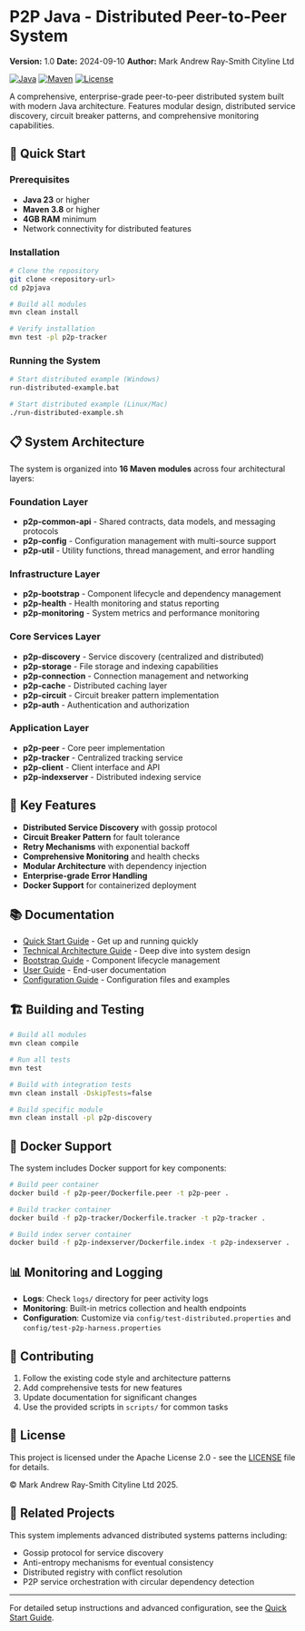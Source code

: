 # P2P Java - Distributed Peer-to-Peer System

**Version:** 1.0
**Date:** 2024-09-10
**Author:** Mark Andrew Ray-Smith Cityline Ltd

[![Java](https://img.shields.io/badge/Java-23-orange.svg)](https://openjdk.java.net/projects/jdk/23/)
[![Maven](https://img.shields.io/badge/Maven-3.8+-blue.svg)](https://maven.apache.org/)
[![License](https://img.shields.io/badge/License-Apache%202.0-blue.svg)](https://opensource.org/licenses/Apache-2.0)

A comprehensive, enterprise-grade peer-to-peer distributed system built with modern Java architecture. Features modular design, distributed service discovery, circuit breaker patterns, and comprehensive monitoring capabilities.

## 🚀 Quick Start

### Prerequisites

- **Java 23** or higher
- **Maven 3.8** or higher
- **4GB RAM** minimum
- Network connectivity for distributed features

### Installation

```bash
# Clone the repository
git clone <repository-url>
cd p2pjava

# Build all modules
mvn clean install

# Verify installation
mvn test -pl p2p-tracker
```

### Running the System

```bash
# Start distributed example (Windows)
run-distributed-example.bat

# Start distributed example (Linux/Mac)
./run-distributed-example.sh
```

## 📋 System Architecture

The system is organized into **16 Maven modules** across four architectural layers:

### Foundation Layer
- **p2p-common-api** - Shared contracts, data models, and messaging protocols
- **p2p-config** - Configuration management with multi-source support
- **p2p-util** - Utility functions, thread management, and error handling

### Infrastructure Layer
- **p2p-bootstrap** - Component lifecycle and dependency management
- **p2p-health** - Health monitoring and status reporting
- **p2p-monitoring** - System metrics and performance monitoring

### Core Services Layer
- **p2p-discovery** - Service discovery (centralized and distributed)
- **p2p-storage** - File storage and indexing capabilities
- **p2p-connection** - Connection management and networking
- **p2p-cache** - Distributed caching layer
- **p2p-circuit** - Circuit breaker pattern implementation
- **p2p-auth** - Authentication and authorization

### Application Layer
- **p2p-peer** - Core peer implementation
- **p2p-tracker** - Centralized tracking service
- **p2p-client** - Client interface and API
- **p2p-indexserver** - Distributed indexing service

## 🔧 Key Features

- **Distributed Service Discovery** with gossip protocol
- **Circuit Breaker Pattern** for fault tolerance
- **Retry Mechanisms** with exponential backoff
- **Comprehensive Monitoring** and health checks
- **Modular Architecture** with dependency injection
- **Enterprise-grade Error Handling**
- **Docker Support** for containerized deployment

## 📚 Documentation

- [Quick Start Guide](docs/QUICK_START_GUIDE.md) - Get up and running quickly
- [Technical Architecture Guide](docs/TECHNICAL_ARCHITECTURE_GUIDE.md) - Deep dive into system design
- [Bootstrap Guide](docs/BOOTSTRAP_GUIDE.md) - Component lifecycle management
- [User Guide](docs/USER_GUIDE.md) - End-user documentation
- [Configuration Guide](config/README.md) - Configuration files and examples

## 🏗️ Building and Testing

```bash
# Build all modules
mvn clean compile

# Run all tests
mvn test

# Build with integration tests
mvn clean install -DskipTests=false

# Build specific module
mvn clean install -pl p2p-discovery
```

## 🐳 Docker Support

The system includes Docker support for key components:

```bash
# Build peer container
docker build -f p2p-peer/Dockerfile.peer -t p2p-peer .

# Build tracker container
docker build -f p2p-tracker/Dockerfile.tracker -t p2p-tracker .

# Build index server container
docker build -f p2p-indexserver/Dockerfile.index -t p2p-indexserver .
```

## 📊 Monitoring and Logging

- **Logs**: Check `logs/` directory for peer activity logs
- **Monitoring**: Built-in metrics collection and health endpoints
- **Configuration**: Customize via `config/test-distributed.properties` and `config/test-p2p-harness.properties`

## 🤝 Contributing

1. Follow the existing code style and architecture patterns
2. Add comprehensive tests for new features
3. Update documentation for significant changes
4. Use the provided scripts in `scripts/` for common tasks

## 📄 License

This project is licensed under the Apache License 2.0 - see the [LICENSE](LICENSE) file for details.

© Mark Andrew Ray-Smith Cityline Ltd 2025.

## 🔗 Related Projects

This system implements advanced distributed systems patterns including:
- Gossip protocol for service discovery
- Anti-entropy mechanisms for eventual consistency
- Distributed registry with conflict resolution
- P2P service orchestration with circular dependency detection

---

For detailed setup instructions and advanced configuration, see the [Quick Start Guide](docs/QUICK_START_GUIDE.md).
